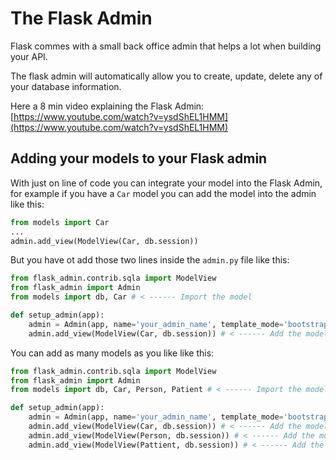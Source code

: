 # The Flask Admin

Flask commes with a small back office admin that helps a lot when building your API.

The flask admin will automatically allow you to create, update, delete any of your database information.

Here a 8 min video explaining the Flask Admin: [https://www.youtube.com/watch?v=ysdShEL1HMM](https://www.youtube.com/watch?v=ysdShEL1HMM)

## Adding your models to your Flask admin

With just on line of code you can integrate your model into the Flask Admin, for example if you have a `Car` model you can add the model into the admin like this:
```py
from models import Car
...
admin.add_view(ModelView(Car, db.session))
```

But you have ot add those two lines inside the `admin.py` file like this:

```py
from flask_admin.contrib.sqla import ModelView
from flask_admin import Admin
from models import db, Car # < ------ Import the model

def setup_admin(app):
    admin = Admin(app, name='your_admin_name', template_mode='bootstrap3')
    admin.add_view(ModelView(Car, db.session)) # < ------ Add the model to the admin
```

You can add as many models as you like like this:

```py
from flask_admin.contrib.sqla import ModelView
from flask_admin import Admin
from models import db, Car, Person, Patient # < ------ Import the model

def setup_admin(app):
    admin = Admin(app, name='your_admin_name', template_mode='bootstrap3')
    admin.add_view(ModelView(Car, db.session)) # < ------ Add the model to the admin
    admin.add_view(ModelView(Person, db.session)) # < ------ Add the model to the admin
    admin.add_view(ModelView(Pattient, db.session)) # < ------ Add the model to the admin
```


